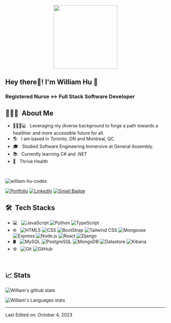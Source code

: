 <p align="center">
  <img src="https://i.imgur.com/XyEF90m.png" height="200"/>
</p>

<h2> Hey there👋! I'm William Hu 🐳</h2>
<h3> Registered Nurse ↔️ Full Stack Software Developer </h3>

## 👨🏻‍💻 &nbsp;About Me 

- 🧑🏻‍⚕️💻 &nbsp; Leveraging my diverse background to forge a path towards a healthier and more accessible future for all.
- 🌎 &nbsp; I am based in Toronto, ON and Montreal, QC
- 🎓 &nbsp; Studied Software Engineering Immersive at General Assembly.
- 📚 &nbsp; Currently learning C# and .NET
- 💼 &nbsp; Thrive Health

<br>
<p align="left"> <img src="https://komarev.com/ghpvc/?username=william-hu-codes&label=Profile%20views&color=0e75b6&style=for-the-badge" alt="william-hu-codes" /> </p>

<!-- styles = ["for-the-badge", "flat-square", "plastic"]
<!-- [![Portfolio](https://img.shields.io/badge/-Portfolio-beige?style=plastic&link=https://william-hu.com/)](https://william-hu.com/) -->
[![Portfolio](https://img.shields.io/badge/-My%20Portfolio-beige?style=for-the-badge&link=https://william-hu.com/)](https://william-hu.com/)
[![LinkedIn](https://img.shields.io/badge/-William%20Hu-blue?style=for-the-badge&logo=linkedin&logoColor=white&link=https://www.linkedin.com/in/william-wl-hu/)](https://www.linkedin.com/in/william-wl-hu/)
[![Gmail Badge](https://img.shields.io/badge/-william.hu307@gmail.com-c14438?style=for-the-badge&logo=Gmail&logoColor=white&link=mailto:william.hu307@gmail.com)](mailto:william.hu307@gmail.com)

<!-- [![Twitter Badge](https://img.shields.io/badge/-@williuhm-1ca0f1?style=flat-square&labelColor=1ca0f1&logo=twitter&logoColor=white&link=https://twitter.com/williuhm)](https://twitter.com/williuhm) -->


## 🛠 &nbsp;Tech Stacks

- 💻 &nbsp;
  <!-- ![C++](https://img.shields.io/badge/-C++-333333?style=flat&logo=C%2B%2B&logoColor=00599C) -->
  <!-- ![Java](https://img.shields.io/badge/-Java-333333?style=flat&logo=Java&logoColor=007396) -->
  ![JavaScript](https://img.shields.io/badge/-JavaScript-333333?style=flat&logo=javascript)
  ![Python](https://img.shields.io/badge/-TypeScript-333333?style=flat&logo=typescript)
  ![TypeScript](https://img.shields.io/badge/-Python-333333?style=flat&logo=python)
  <!-- ![PHP](https://img.shields.io/badge/-PHP-333333?style=flat&logo=php) -->
  <!-- ![Dart](https://img.shields.io/badge/-Dart-333333?style=flat&logo=dart) -->
- 🌐 &nbsp;
  ![HTML5](https://img.shields.io/badge/-HTML5-333333?style=flat&logo=HTML5)
  ![CSS](https://img.shields.io/badge/-CSS-333333?style=flat&logo=CSS3&logoColor=1572B6)
  ![BootStrap](https://img.shields.io/badge/-BootStrap-333333?style=flat&logo=bootstrap&logoColor=1572B6)
  ![Tailwind CSS](https://img.shields.io/badge/-Tailwind-333333?style=flat&logo=tailwindcss&logoColor=1572B6)
  <!-- ![JQuery](https://img.shields.io/badge/-JQuery-333333?style=flat&logo=jquery) -->
  ![Mongoose](https://img.shields.io/badge/-Mongoose-333333?style=flat&logo=mongoose)
  ![Express](https://img.shields.io/badge/-Express-333333?style=flat&logo=express)
  ![Node.js](https://img.shields.io/badge/-Node.js-333333?style=flat&logo=node.js)
  ![React](https://img.shields.io/badge/-React-333333?style=flat&logo=react)
  ![Django](https://img.shields.io/badge/-Django-333333?style=flat&logo=django)
- 🛢 &nbsp;
  ![MySQL](https://img.shields.io/badge/-MySQL-333333?style=flat&logo=mysql)
  ![PostgreSQL](https://img.shields.io/badge/-PostgreSQL-333333?style=flat&logo=postgresql)
  ![MongoDB](https://img.shields.io/badge/-MongoDB-333333?style=flat&logo=mongodb)
  ![Datastore](https://img.shields.io/badge/-Datastore-333333?style=flat&logo=googlecloud)
  ![Kibana](https://img.shields.io/badge/-Kibana-333333?style=flat&logo=kibana)
  <!-- ![Firebase](https://img.shields.io/badge/-Firebase-333333?style=flat&logo=firebase) -->
- ⚙️ &nbsp;
  ![Git](https://img.shields.io/badge/-Git-333333?style=flat&logo=git)
  ![GitHub](https://img.shields.io/badge/-GitHub-333333?style=flat&logo=github)
<!-- - 📱 &nbsp; -->
  <!-- ![Android](https://img.shields.io/badge/-Android-333333?style=flat&logo=android) -->
  <!-- ![Flutter](https://img.shields.io/badge/-Flutter-333333?style=flat&logo=flutter) -->
  <!-- ![ReactNative](https://img.shields.io/badge/-React%20Native-333333?style=flat&logo=react) -->
<!-- - 🎮 &nbsp; -->
  <!-- ![Unity](https://img.shields.io/badge/-Unity-333333?style=flat&logo=unity) -->
  

<br/>

## 📈 Stats

![William's github stats](https://github-readme-stats.vercel.app/api?username=william-hu-codes&hide=["issues"]&show_icons=true&line_height=30)

![William's Languages stats](https://github-readme-stats.vercel.app/api/top-langs/?username=william-hu-codes&theme=buefy&layout=compact&langs_count=10)

----

Last Edited on: October 4, 2023
